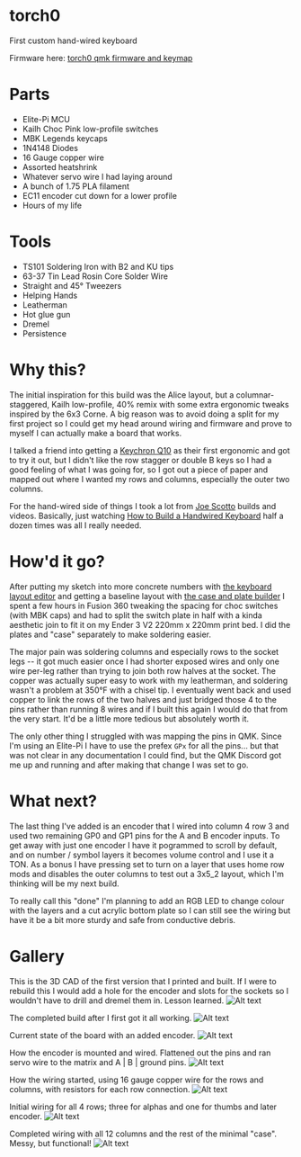 # torch0
 First custom hand-wired keyboard

Firmware here: [torch0 qmk firmware and keymap](https://github.com/terryorchard/qmk_firmware/tree/master/keyboards/wizrad/torch0)

# Parts
* Elite-Pi MCU
* Kailh Choc Pink low-profile switches
* MBK Legends keycaps
* 1N4148 Diodes
* 16 Gauge copper wire
* Assorted heatshrink
* Whatever servo wire I had laying around
* A bunch of 1.75 PLA filament
* EC11 encoder cut down for a lower profile
* Hours of my life

# Tools
* TS101 Soldering Iron with B2 and KU tips
* 63-37 Tin Lead Rosin Core Solder Wire
* Straight and 45° Tweezers
* Helping Hands
* Leatherman
* Hot glue gun
* Dremel
* Persistence

# Why this?
The initial inspiration for this build was the Alice layout, but a columnar-staggered, Kailh low-profile, 40% remix with some extra ergonomic tweaks inspired by the 6x3 Corne. A big reason was to avoid doing a split for my first project so I could get my head around wiring and firmware and prove to myself I can actually make a board that works.

I talked a friend into getting a [Keychron Q10](https://www.keychron.com/products/keychron-q10-alice-layout-qmk-custom-mechanical-keyboard) as their first ergonomic and got to try it out, but I didn't like the row stagger or double B keys so I had a good feeling of what I was going for, so I got out a piece of paper and mapped out where I wanted my rows and columns, especially the outer two columns.

For the hand-wired side of things I took a lot from [Joe Scotto](https://github.com/joe-scotto) builds and videos. Basically, just watching [How to Build a Handwired Keyboard](https://www.youtube.com/watch?v=hjml-K-pV4E) half a dozen times was all I really needed.

# How'd it go?
After putting my sketch into more concrete numbers with [the keyboard layout editor](http://www.keyboard-layout-editor.com/) and getting a baseline layout with [the case and plate builder](http://builder.swillkb.com/) I spent a few hours in Fusion 360 tweaking the spacing for choc switches (with MBK caps) and had to split the switch plate in half with a kinda aesthetic join to fit it on my Ender 3 V2 220mm x 220mm print bed. I did the plates and "case" separately to make soldering easier.

The major pain was soldering columns and especially rows to the socket legs -- it got much easier once I had shorter exposed wires and only one wire per-leg rather than trying to join both row halves at the socket. The copper was actually super easy to work with my leatherman, and soldering wasn't a problem at 350°F with a chisel tip. I eventually went back and used copper to link the rows of the two halves and just bridged those 4 to the pins rather than running 8 wires and if I built this again I would do that from the very start. It'd be a little more tedious but absolutely worth it.

The only other thing I struggled with was mapping the pins in QMK. Since I'm using an Elite-Pi I have to use the prefex `GPx` for all the pins... but that was not clear in any documentation I could find, but the QMK Discord got me up and running and after making that change I was set to go.

# What next?
The last thing I've added is an encoder that I wired into column 4 row 3 and used two remaining GP0 and GP1 pins for the A and B encoder inputs. To get away with just one encoder I have it pogrammed to scroll by default, and on number / symbol layers it becomes volume control and I use it a TON. As a bonus I have pressing set to turn on a layer that uses home row mods and disables the outer columns to test out a 3x5_2 layout, which I'm thinking will be my next build.

To really call this "done" I'm planning to add an RGB LED to change colour with the layers and a cut acrylic bottom plate so I can still see the wiring but have it be a bit more sturdy and safe from conductive debris.

# Gallery

This is the 3D CAD of the first version that I printed and built. If I were to rebuild this I would add a hole for the encoder and slots for the sockets so I wouldn't have to drill and dremel them in. Lesson learned.
![Alt text](images/CAD_v0.jpg?raw=true "3D CAD")


The completed build after I first got it all working.
![Alt text](images/FinishedBuild.jpeg?raw=true "Complete Build")


Current state of the board with an added encoder.
![Alt text](images/NewEncoder.jpg?raw=true "Complete Build")


How the encoder is mounted and wired. Flattened out the pins and ran servo wire to the matrix and A | B | ground pins.
![Alt text](images/Wiring03.jpg?raw=true "Complete Build")


How the wiring started, using 16 gauge copper wire for the rows and columns, with resistors for each row connection.
![Alt text](images/Wiring00.jpeg?raw=true "Copper Rows/Columns")


Initial wiring for all 4 rows; three for alphas and one for thumbs and later encoder.
![Alt text](images/Wiring01.jpeg?raw=true "Row Wiring")

Completed wiring with all 12 columns and the rest of the minimal "case". Messy, but functional!
![Alt text](images/Wiring02.jpeg?raw=true "Complete Wiring")